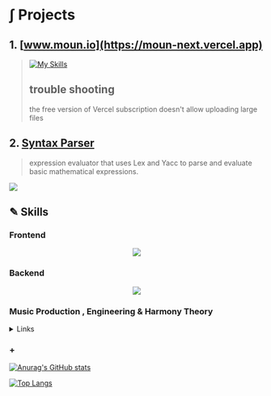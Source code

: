 
<!--
**JinhyukKo/JinhyukKo** is a ✨ _special_ ✨ repository because its `README.md` (this file) appears on your GitHub profile.

Here are some ideas to get you started:

- 🔭 I’m currently working on ...
- 🌱 I’m currently learning ...
- 👯 I’m looking to collaborate on ...
- 🤔 I’m looking for help with ...
- 💬 Ask me about ...
- 📫 How to reach me: ...
- 😄 Pronouns: ...
- ⚡ Fun fact: ...
-->

# ∫ Projects
## 1. [www.moun.io](https://moun-next.vercel.app)
>  [![My Skills](https://skillicons.dev/icons?i=js,ts,react,nextjs,tailwind,firebase,vercel)](https://skillicons.dev)
> ## trouble shooting
> the free version of Vercel subscription doesn't allow uploading large files



## 2. [Syntax Parser](https://github.com/JinhyukKo/compiler)
> expression evaluator that uses Lex and Yacc to parse and evaluate basic mathematical expressions.
> <p align="center">
  <a href="https://skillicons.dev">
    <img src="https://skillicons.dev/icons?i=c" />
  </a>
</p>



## ✎ Skills
###  Frontend

<p align="center">
  <a href="https://skillicons.dev">
    <img src="https://skillicons.dev/icons?i=html,css,js,ts,react,nextjs,tailwind,sass" />
  </a>
</p>

### Backend
<p align="center">
  <a href="https://skillicons.dev">
    <img src="https://skillicons.dev/icons?i=cs,dotnet,java,spring,mysql,postgresql,azure,aws" />
  </a>
</p>

###  Music Production , Engineering & Harmony Theory
<details>
    <summary>Links</summary>
  - https://youtu.be/ZptBsMCdx9Y
  - https://soundcloud.com/user-303251267
</details>
<summary>

</summary>

### + 


[![Anurag's GitHub stats](https://github-readme-stats.vercel.app/api?username=JinhyukKo)](https://github.com/anuraghazra/github-readme-stats)

[![Top Langs](https://github-readme-stats.vercel.app/api/top-langs/?username=JinhyukKo&layout=donut)](https://github.com/anuraghazra/github-readme-stats)
